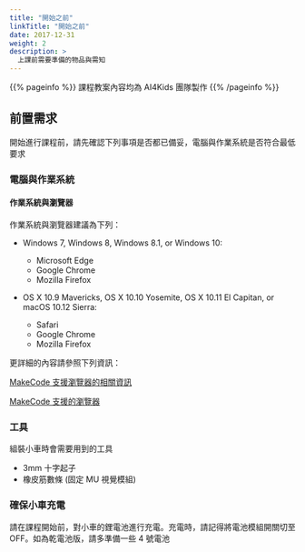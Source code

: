 ```yaml
---
title: "開始之前"
linkTitle: "開始之前"
date: 2017-12-31
weight: 2
description: >
  上課前需要準備的物品與需知
---
```


{{% pageinfo %}}
課程教案內容均為 AI4Kids 團隊製作
{{% /pageinfo %}}

## 前置需求

開始進行課程前，請先確認下列事項是否都已備妥，電腦與作業系統是否符合最低要求

### 電腦與作業系統

#### 作業系統與瀏覽器

作業系統與瀏覽器建議為下列：

- Windows 7, Windows 8, Windows 8.1, or Windows 10:

  - Microsoft Edge
  - Google Chrome
  - Mozilla Firefox

- OS X 10.9 Mavericks, OS X 10.10
  Yosemite, OS X 10.11 El Capitan, or macOS 10.12 Sierra:

  - Safari
  - Google Chrome
  - Mozilla Firefox

更詳細的內容請參照下列資訊：

[MakeCode 支援瀏覽器的相關資訊](https://makecode.microbit.org/browsers/technical)

[MakeCode 支援的瀏覽器](https://makecode.microbit.org/browsers)

### 工具

組裝小車時會需要用到的工具

- 3mm 十字起子
- 橡皮筋數條 (固定 MU 視覺模組)

### 確保小車充電

請在課程開始前，對小車的鋰電池進行充電。充電時，請記得將電池模組開關切至 OFF。如為乾電池版，請多準備一些 4 號電池
